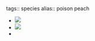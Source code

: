 tags:: species
alias:: poison peach
- ![](https://peach-geographical-bat-397.mypinata.cloud/ipfs/Qme3uZuFVo7yGVmjuJdw5NLpEG4FTkrVRgJEgz97Ho4NVE)
- ![](https://peach-geographical-bat-397.mypinata.cloud/ipfs/QmWzdYcdsxkLiWG6g7JuWetPuJ7cxf82PHUGwYi9KKbqd8)
-